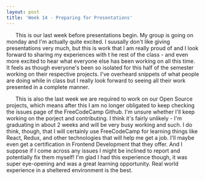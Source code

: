 ```yaml
---
layout: post
title: 'Week 14 - Preparing for Presentations'
---
```


&nbsp;&nbsp;&nbsp;&nbsp;&nbsp;&nbsp;This is our last week before presentations begin. My group is going on monday and I'm actually quite excited. I suusally don't like giving presentations very much, but this is work that I am really proud of and I look forward to sharing my experiences with t he rest of the class - and even more excited to hear what everyone else has been working on all this time. It feels as though everyone's been so isolated for this half of the semester working on their respective projects. I've overheard snippets of what people are doing while in class but I really look forward to seeing all their work presented in a complete manner.

<!--more-->
&nbsp;&nbsp;&nbsp;&nbsp;&nbsp;&nbsp;This is also the last week we are required to work on our Open Source projects, which means after this I am no longer obligated to keep checking the issues page of the FreeCodeCamp Github. I'm unsure whether I'll keep working on the porject and contributing. I think it's fairly unlikely - I'm graduating in about 2 weeks and will be very busy working and such. I do think, though, that I will certainly use FreeCodeCamp for learning things like React, Redux, and other technologies that will help me get a job. I'll maybe even get a certification in Frontend Development that they offer. And I suppose if I come across any issues I might be inclined to report and potentially fix them myself! I'm glad I had this experience though, it was super eye-opening and was a great learning opportunity. Real world experience in a sheltered environment is the best.
